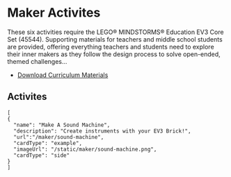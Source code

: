 # Maker Activites

These six activities require the LEGO® MINDSTORMS® Education EV3 Core Set (45544). Supporting materials for teachers and middle school students are provided, offering everything teachers and students need to explore their inner makers as they follow the design process to solve open-ended, themed challenges...

* [Download Curriculum Materials](https://education.lego.com/en-us/downloads/mindstorms-ev3)

## Activites

```codecard
[
{
  "name": "Make A Sound Machine",
  "description": "Create instruments with your EV3 Brick!",
  "url":"/maker/sound-machine",
  "cardType": "example",
  "imageUrl": "/static/maker/sound-machine.png",
  "cardType": "side"  
}
]
```
